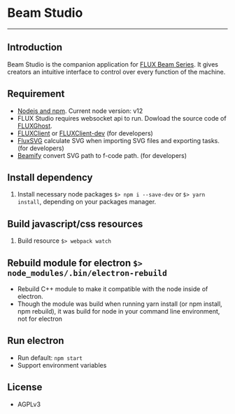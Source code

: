 # Beam Studio
---

## Introduction

Beam Studio is the companion application for [FLUX Beam Series](http://flux3dp.com). It gives creators an intuitive interface to control over every function of the machine.

## Requirement

* [Nodejs and npm](https://docs.npmjs.com/getting-started/installing-node). Current node version: v12
* FLUX Studio requires websocket api to run. Dowload the source code of [FLUXGhost](https://github.com/flux3dp/fluxghost).
* [FLUXClient](https://github.com/flux3dp/fluxclient) or [FLUXClient-dev](https://github.com/flux3dp/fluxclient-dev) (for developers)
* [FluxSVG](https://github.com/flux3dp/fluxsvg) calculate SVG when importing SVG files and exporting tasks. (for developers)
* [Beamify](https://github.com/flux3dp/beamify) convert SVG path to f-code path. (for developers)

## Install dependency

1. Install necessary node packages `$> npm i --save-dev` or `$> yarn install`, depending on your packages manager.

## Build javascript/css resources

1. Build resource `$> webpack watch`

## Rebuild module for electron `$> node_modules/.bin/electron-rebuild`
* Rebuild C++ module to make it compatible with the node inside of electron.
* Though the module was build when running yarn install (or npm install, npm rebuild), it was build for node in your command line environment, not for electron


## Run electron

* Run default: `npm start`
* Support environment variables


## License

* AGPLv3
